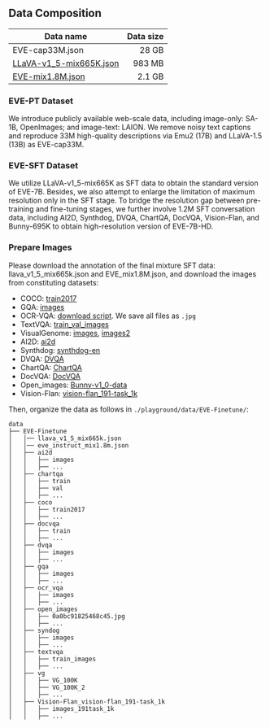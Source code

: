 ## Data Composition

| Data name | Data size |
| --- | ---: |
| EVE-cap33M.json | 28 GB |
| [LLaVA-v1_5-mix665K.json](https://drive.google.com/file/d/1cnuVSRQ6_W80ZBnEYCeCzG9KHMGO3XrG/view?usp=sharing) | 983 MB |
| [EVE-mix1.8M.json](https://drive.google.com/file/d/1iGg85xdJhyZv-s1ttCe_SZ-CUk-hThjs/view?usp=sharing) | 2.1 GB |

### EVE-PT Dataset
We introduce publicly available web-scale data, including image-only: SA-1B, OpenImages; and image-text: LAION. We remove noisy text captions and reproduce 33M high-quality descriptions via Emu2 (17B) and LLaVA-1.5 (13B) as EVE-cap33M.

### EVE-SFT Dataset
We utilize LLaVA-v1_5-mix665K as SFT data to obtain the standard version of EVE-7B. Besides, we also attempt to enlarge the limitation of maximum resolution only in the SFT stage. To bridge the resolution gap between pre-training and fine-tuning stages, we further involve 1.2M SFT conversation data, including AI2D, Synthdog, DVQA, ChartQA, DocVQA, Vision-Flan, and Bunny-695K to obtain high-resolution version of EVE-7B-HD.

### Prepare Images

Please download the annotation of the final mixture SFT data: llava_v1_5_mix665k.json and EVE_mix1.8M.json, and download the images from constituting datasets:

- COCO: [train2017](http://images.cocodataset.org/zips/train2017.zip)
- GQA: [images](https://downloads.cs.stanford.edu/nlp/data/gqa/images.zip)
- OCR-VQA: [download script](https://drive.google.com/drive/folders/1_GYPY5UkUy7HIcR0zq3ZCFgeZN7BAfm_?usp=sharing). We save all files as `.jpg`
- TextVQA: [train_val_images](https://dl.fbaipublicfiles.com/textvqa/images/train_val_images.zip)
- VisualGenome: [images](https://cs.stanford.edu/people/rak248/VG_100K_2/images.zip), [images2](https://cs.stanford.edu/people/rak248/VG_100K_2/images2.zip)
- AI2D: [ai2d](https://huggingface.co/datasets/lmms-lab/ai2d)
- Synthdog: [synthdog-en](https://huggingface.co/datasets/naver-clova-ix/synthdog-en)
- DVQA: [DVQA](https://huggingface.co/datasets/skywalkerzhang19/DVQA)
- ChartQA: [ChartQA](https://huggingface.co/datasets/lmms-lab/ChartQA)
- DocVQA: [DocVQA](https://huggingface.co/datasets/lmms-lab/DocVQA)
- Open_images: [Bunny-v1_0-data](https://huggingface.co/datasets/BoyaWu10/Bunny-v1_0-data)
- Vision-Flan: [vision-flan_191-task_1k](https://huggingface.co/datasets/Vision-Flan/vision-flan_191-task_1k)

Then, organize the data as follows in `./playground/data/EVE-Finetune/`:

```none
data
├── EVE-Finetune
│   │── llava_v1_5_mix665k.json
│   │── eve_instruct_mix1.8m.json
│   ├── ai2d
│   │   ├── images
│   │   ├── ...
│   ├── chartqa
│   │   ├── train
│   │   ├── val
│   │   ├── ...
│   ├── coco
│   │   ├── train2017
│   │   ├── ...
│   ├── docvqa
│   │   ├── train
│   │   ├── ...
│   ├── dvqa
│   │   ├── images
│   │   ├── ...
│   ├── gqa
│   │   ├── images
│   │   ├── ...
│   ├── ocr_vqa
│   │   ├── images
│   │   ├── ...
│   ├── open_images
│   │   ├── 0a0bc91825468c45.jpg
│   │   ├── ...
│   ├── syndog
│   │   ├── images
│   │   ├── ...
│   ├── textvqa
│   │   ├── train_images
│   │   ├── ...
│   ├── vg
│   │   ├── VG_100K
│   │   ├── VG_100K_2
│   │   ├── ...
│   ├── Vision-Flan_vision-flan_191-task_1k
│   │   ├── images_191task_1k
│   │   ├── ...
```
